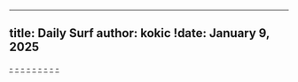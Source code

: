
---
title: Daily Surf
author: kokic
!date: January 9, 2025
---

[-](/daily-surf/sagemath-theme.md#:embed)
[-](/daily-surf/git-filter-branch.md#:embed)
[-](/daily-surf/baby-viewpoint.md#:embed)
[-](/daily-surf/fibonacci-flip.md#:embed)
[-](/daily-surf/nvidia-fps-gpu-cpu.md#:embed)
[-](/daily-surf/gaussian-integral.md#:embed)
[-](/daily-surf/wolfram-engine.md#:embed)
[-](/daily-surf/expand-coefficient.md#:embed)
[-](/daily-surf/young-lemma.md#:embed)
